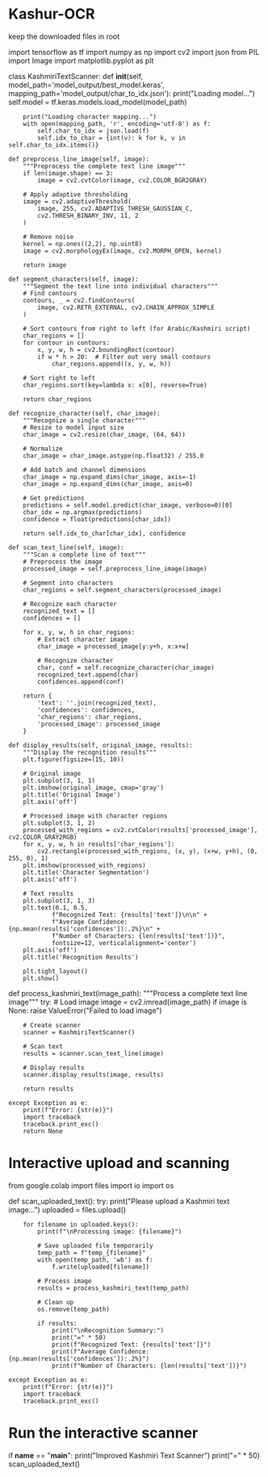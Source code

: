 # Kashur-OCR




keep the downloaded files in root








import tensorflow as tf
import numpy as np
import cv2
import json
from PIL import Image
import matplotlib.pyplot as plt

class KashmiriTextScanner:
    def __init__(self, model_path='model_output/best_model.keras', mapping_path='model_output/char_to_idx.json'):
        print("Loading model...")
        self.model = tf.keras.models.load_model(model_path)
        
        print("Loading character mapping...")
        with open(mapping_path, 'r', encoding='utf-8') as f:
            self.char_to_idx = json.load(f)
            self.idx_to_char = {int(v): k for k, v in self.char_to_idx.items()}

    def preprocess_line_image(self, image):
        """Preprocess the complete text line image"""
        if len(image.shape) == 3:
            image = cv2.cvtColor(image, cv2.COLOR_BGR2GRAY)
        
        # Apply adaptive thresholding
        image = cv2.adaptiveThreshold(
            image, 255, cv2.ADAPTIVE_THRESH_GAUSSIAN_C, 
            cv2.THRESH_BINARY_INV, 11, 2
        )
        
        # Remove noise
        kernel = np.ones((2,2), np.uint8)
        image = cv2.morphologyEx(image, cv2.MORPH_OPEN, kernel)
        
        return image

    def segment_characters(self, image):
        """Segment the text line into individual characters"""
        # Find contours
        contours, _ = cv2.findContours(
            image, cv2.RETR_EXTERNAL, cv2.CHAIN_APPROX_SIMPLE
        )
        
        # Sort contours from right to left (for Arabic/Kashmiri script)
        char_regions = []
        for contour in contours:
            x, y, w, h = cv2.boundingRect(contour)
            if w * h > 20:  # Filter out very small contours
                char_regions.append((x, y, w, h))
        
        # Sort right to left
        char_regions.sort(key=lambda x: x[0], reverse=True)
        
        return char_regions

    def recognize_character(self, char_image):
        """Recognize a single character"""
        # Resize to model input size
        char_image = cv2.resize(char_image, (64, 64))
        
        # Normalize
        char_image = char_image.astype(np.float32) / 255.0
        
        # Add batch and channel dimensions
        char_image = np.expand_dims(char_image, axis=-1)
        char_image = np.expand_dims(char_image, axis=0)
        
        # Get predictions
        predictions = self.model.predict(char_image, verbose=0)[0]
        char_idx = np.argmax(predictions)
        confidence = float(predictions[char_idx])
        
        return self.idx_to_char[char_idx], confidence

    def scan_text_line(self, image):
        """Scan a complete line of text"""
        # Preprocess the image
        processed_image = self.preprocess_line_image(image)
        
        # Segment into characters
        char_regions = self.segment_characters(processed_image)
        
        # Recognize each character
        recognized_text = []
        confidences = []
        
        for x, y, w, h in char_regions:
            # Extract character image
            char_image = processed_image[y:y+h, x:x+w]
            
            # Recognize character
            char, conf = self.recognize_character(char_image)
            recognized_text.append(char)
            confidences.append(conf)
        
        return {
            'text': ''.join(recognized_text),
            'confidences': confidences,
            'char_regions': char_regions,
            'processed_image': processed_image
        }

    def display_results(self, original_image, results):
        """Display the recognition results"""
        plt.figure(figsize=(15, 10))
        
        # Original image
        plt.subplot(3, 1, 1)
        plt.imshow(original_image, cmap='gray')
        plt.title('Original Image')
        plt.axis('off')
        
        # Processed image with character regions
        plt.subplot(3, 1, 2)
        processed_with_regions = cv2.cvtColor(results['processed_image'], cv2.COLOR_GRAY2RGB)
        for x, y, w, h in results['char_regions']:
            cv2.rectangle(processed_with_regions, (x, y), (x+w, y+h), (0, 255, 0), 1)
        plt.imshow(processed_with_regions)
        plt.title('Character Segmentation')
        plt.axis('off')
        
        # Text results
        plt.subplot(3, 1, 3)
        plt.text(0.1, 0.5, 
                f"Recognized Text: {results['text']}\n\n" + 
                f"Average Confidence: {np.mean(results['confidences']):.2%}\n" +
                f"Number of Characters: {len(results['text'])}",
                fontsize=12, verticalalignment='center')
        plt.axis('off')
        plt.title('Recognition Results')
        
        plt.tight_layout()
        plt.show()

def process_kashmiri_text(image_path):
    """Process a complete text line image"""
    try:
        # Load image
        image = cv2.imread(image_path)
        if image is None:
            raise ValueError("Failed to load image")
        
        # Create scanner
        scanner = KashmiriTextScanner()
        
        # Scan text
        results = scanner.scan_text_line(image)
        
        # Display results
        scanner.display_results(image, results)
        
        return results
        
    except Exception as e:
        print(f"Error: {str(e)}")
        import traceback
        traceback.print_exc()
        return None

# Interactive upload and scanning
from google.colab import files
import io
import os

def scan_uploaded_text():
    try:
        print("Please upload a Kashmiri text image...")
        uploaded = files.upload()
        
        for filename in uploaded.keys():
            print(f"\nProcessing image: {filename}")
            
            # Save uploaded file temporarily
            temp_path = f"temp_{filename}"
            with open(temp_path, 'wb') as f:
                f.write(uploaded[filename])
            
            # Process image
            results = process_kashmiri_text(temp_path)
            
            # Clean up
            os.remove(temp_path)
            
            if results:
                print("\nRecognition Summary:")
                print("=" * 50)
                print(f"Recognized Text: {results['text']}")
                print(f"Average Confidence: {np.mean(results['confidences']):.2%}")
                print(f"Number of Characters: {len(results['text'])}")
            
    except Exception as e:
        print(f"Error: {str(e)}")
        import traceback
        traceback.print_exc()

# Run the interactive scanner
if __name__ == "__main__":
    print("Improved Kashmiri Text Scanner")
    print("=" * 50)
    scan_uploaded_text()
